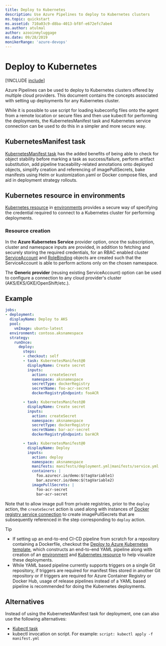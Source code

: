 ```yaml
---
title: Deploy to Kubernetes
description: Use Azure Pipelines to deploy to Kubernetes clusters
ms.topic: quickstart
ms.assetid: 710a03c9-d8ba-4013-bf8f-e672efc7abe4
ms.author: atulmal
author: azooinmyluggage
ms.date: 09/28/2019
monikerRange: 'azure-devops'
---
```


# Deploy to Kubernetes

[!INCLUDE [include](../../includes/version-team-services.md)]

Azure Pipelines can be used to deploy to Kubernetes clusters offered by multiple cloud providers. This document contains the concepts associated with setting up deployments for any Kubernetes cluster.

While it is possible to use script for loading kubeconfig files onto the agent from a remote location or secure files and then use kubectl for performing the deployments, the KubernetesManifest task and Kubernetes service connection can be used to do this in a simpler and more secure way.

## KubernetesManifest task

[KubernetesManifest task](../../tasks/deploy/kubernetes-manifest.md) has the added benefits of being able to check for object stability before marking a task as success/failure, perform artifact substitution, add pipeline traceability-related annotations onto deployed objects, simplify creation and referencing of imagePullSecrets, bake manifests using Helm or kustomization.yaml or Docker compose files, and aid in deployment strategy rollouts.

## Kubernetes resource in environments

[Kubernetes resource](../../process/environments-kubernetes.md) in [environments](../../process/environments.md) provides a secure way of specifying the credential required to connect to a Kubernetes cluster for performing deployments.

### Resource creation

In the **Azure Kubernetes Service** provider option, once the subscription, cluster and namespace inputs are provided, in addition to fetching and securely storing the required credentials, for an RBAC enabled cluster [ServiceAccount](https://kubernetes.io/docs/tasks/configure-pod-container/configure-service-account/) and [RoleBinding](https://kubernetes.io/docs/reference/access-authn-authz/rbac/#service-account-permissions) objects are created such that the ServiceAccount is able to perform actions only on the chosen namespace.

The **Generic provider** (reusing existing ServiceAccount) option can be used to configure a connection to any cloud provider's cluster (AKS/EKS/GKE/OpenShift/etc.).

## Example

```YAML
jobs:
- deployment:
  displayName: Deploy to AKS
  pool:
    vmImage: ubuntu-latest
  environment: contoso.aksnamespace
  strategy:
    runOnce:
      deploy:
        steps:
        - checkout: self
        - task: KubernetesManifest@0
          displayName: Create secret
          inputs:
            action: createSecret
            namespace: aksnamespace
            secretType: dockerRegistry
            secretName: foo-acr-secret
            dockerRegistryEndpoint: fooACR

        - task: KubernetesManifest@0
          displayName: Create secret
          inputs:
            action: createSecret
            namespace: aksnamespace
            secretType: dockerRegistry
            secretName: bar-acr-secret
            dockerRegistryEndpoint: barACR

        - task: KubernetesManifest@0
          displayName: Deploy
          inputs:
            action: deploy
            namespace: aksnamespace
            manifests: manifests/deployment.yml|manifests/service.yml
            containers: |
              foo.azurecr.io/demo:$(tagVariable1)
              bar.azurecr.io/demo:$(tagVariable2)
            imagePullSecrets: |
              foo-acr-secret
              bar-acr-secret
```

Note that to allow image pull from private registries, prior to the `deploy` action, the `createSecret` action is used along with instances of [Docker registry service connection](../../library/service-endpoints.md#sep-docreg) to create imagePullSecrets that are subsequently referenced in the step corresponding to `deploy` action.

> [!TIP]
>
> - If setting up an end-to-end CI-CD pipeline from scratch for a repository containing a Dockerfile, checkout the [Deploy to Azure Kubernetes template](aks-template.md), which constructs an end-to-end YAML pipeline along with creation of an [environment](../../process/environments.md) and [Kubernetes resource](../../process/environments-kubernetes.md) to help visualize these deployments.
> - While YAML based pipeline currently supports triggers on a single Git repository, if triggers are required for manifest files stored in another Git repository or if triggers are required for Azure Container Registry or Docker Hub, usage of release pipelines instead of a YAML based pipeline is recommended for doing the Kubernetes deployments.

## Alternatives

Instead of using the KubernetesManifest task for deployment, one can also use the following alternatives:

- [Kubectl task](../../tasks/deploy/kubernetes.md)
- kubectl invocation on script. For example: `script: kubectl apply -f manifest.yml`
